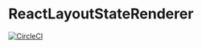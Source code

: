 # ReactLayoutStateRenderer

[![CircleCI](https://circleci.com/gh/gregchamberlain/react-layout-state-renderer/tree/master.svg?style=svg)](https://circleci.com/gh/gregchamberlain/react-layout-state-renderer/tree/master)
